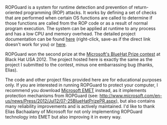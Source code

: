 ROPGuard is a system for runtime detection and prevention of return-oriented programming (ROP) attacks. It works by defining a set of checks that are performed when certain OS functions are called to determine if those functions are called from the ROP code or as a result of normal program execution. The system can be applied at runtime to any process and has a low CPU and memory overhead. The detailed project documentation can be found [here](https://ropguard.googlecode.com/svn/trunk/doc/ropguard.pdf) (right-click, save-as if the direct link doesn't work for you) or [here](https://ropguard.googlecode.com/svn/trunk/doc/ropguard.doc).

ROPGuard won the second prize at the [Microsoft's BlueHat Prize contest](http://www.microsoft.com/security/bluehatprize/) at Black Hat USA 2012. The project hosted here is exactly the same as the project I submitted to the contest, minus one embarrassing bug (thanks, Elias).

The code and other project files provided here are for educational purposes only. If you are interested in running ROPGuard to protect your computer, I recommend you download [Microsoft EMET](http://www.microsoft.com/emet) instead, as it implements protection mechanisms from ROPGuard (see: http://www.microsoft.com/en-us/news/Press/2012/Jul12/07-25BlueHatPrizePR.aspx), but also contains many reliability improvements and is actively maintained. I'd like to thank Elias Bachaalany of Microsoft for not only implementing ROPGuard technology into EMET but also improving it in every way.
